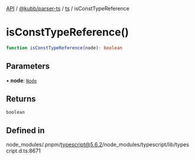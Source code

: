 [API](../../../../../packages.md) / [@kubb/parser-ts](../../../index.md) / [ts](../index.md) / isConstTypeReference

# isConstTypeReference()

```ts
function isConstTypeReference(node): boolean
```

## Parameters

• **node**: [`Node`](../interfaces/Node.md)

## Returns

`boolean`

## Defined in

node\_modules/.pnpm/typescript@5.6.2/node\_modules/typescript/lib/typescript.d.ts:8671
